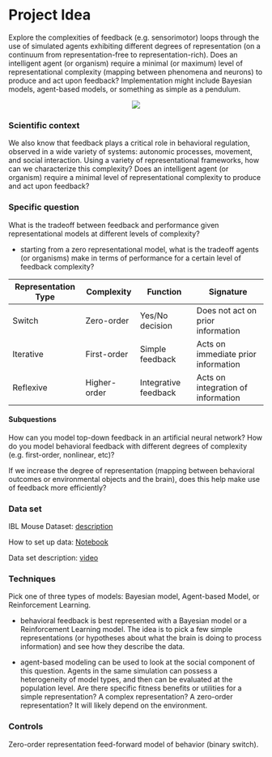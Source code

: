 # Project Idea
Explore the complexities of feedback (e.g. sensorimotor) loops through the use of simulated agents exhibiting different degrees of representation (on a continuum from representation-free to representation-rich). Does an intelligent agent (or organism) require a minimal (or maximum) level of representational complexity (mapping between phenomena and neurons) to produce and act upon feedback? Implementation might include Bayesian models, agent-based models, or something as simple as a pendulum.

<p align="center">
  <img src="https://github.com/Orthogonal-Research-Lab/Neuromatch-Academy/blob/master/Epistemological%20Directory/Bayesian%20Thinking/Tutorial/Slide8.png"><BR>
</p>

### Scientific context 
 We also know that feedback plays a critical role in behavioral regulation, observed in a wide variety of systems: autonomic processes, movement, and social interaction. Using a variety of representational frameworks, how can we characterize this complexity? Does an intelligent agent (or organism) require a minimal level of representational complexity to produce and act upon feedback? 


### Specific question
What is the tradeoff between feedback and performance given representational models at different levels of complexity?

* starting from a zero representational model, what is the tradeoff agents (or organisms) make in terms of performance for a certain level of feedback complexity? 


Representation Type  |  Complexity   |  Function            | Signature                            |
---------------------|---------------|----------------------|--------------------------------------|
Switch               |  Zero-order   | Yes/No decision      | Does not act on prior information    |
Iterative            |  First-order  | Simple feedback      | Acts on immediate prior information  |
Reflexive            |  Higher-order | Integrative feedback | Acts on integration of information   |


#### Subquestions
How can you model top-down feedback in an artificial neural network? How do you model behavioral feedback with different degrees of complexity (e.g. first-order, nonlinear, etc)?

If we increase the degree of representation (mapping between behavioral outcomes or environmental objects and the brain), does this help make use of feedback more efficiently? 


### Data set
IBL Mouse Dataset: [description](https://data.internationalbrainlab.org/)

How to set up data: [Notebook](https://github.com/Orthogonal-Research-Lab/Neuromatch-Academy/blob/master/Complexity%20of%20Feedback%20Loops/how-to-set-up-data.ipynb)

Data set description: [video](https://www.youtube.com/watch?v=NofrFH8FRZU)


### Techniques
Pick one of three types of models: Bayesian model, Agent-based Model, or Reinforcement Learning.

* behavioral feedback is best represented with a Bayesian model or a Reinforcement Learning model. The idea is to pick a few simple representations (or hypotheses about what the brain is doing to process information) and see how they describe the data. 

* agent-based modeling can be used to look at the social component of this question. Agents in the same simulation can possess a heterogeneity of model types, and then can be evaluated at the population level. Are there specific fitness benefits or utilities for a simple representation? A complex representation? A zero-order representation? It will likely depend on the environment.

### Controls
Zero-order representation feed-forward model of behavior (binary switch).

